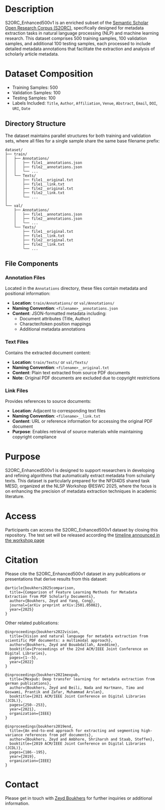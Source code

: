 # Description 

S2ORC_Enhanced500v1 is an enriched subset of the [Semantic Scholar Open Research Corpus (S2ORC)](https://github.com/allenai/s2orc), specifically designed for metadata extraction tasks in natural language processing (NLP) and machine learning research. This dataset comprises 500 training samples, 100 validation samples, and additional 100 testing samples, each processed to include detailed metadata annotations that facilitate the extraction and analysis of scholarly article metadata.

# Dataset Composition
* Training Samples: 500
* Validation Samples: 100
* Testing Samples: 100
* Labels Included: `Title`, `Author`, `Affiliation`, `Venue`, `Abstract`, `Email`, `DOI`, `URI`, `Date`


## Directory Structure
The dataset maintains parallel structures for both training and validation sets, where all files for a single sample share the same base filename prefix:

```
dataset/
├── train/
│   ├── Annotations/
│   │   ├── file1__annotations.json
│   │   ├── file2__annotations.json
│   │   └── ...
│   └── Texts/
│       ├── file1__original.txt
│       ├── file1__link.txt
│       ├── file2__original.txt
│       ├── file2__link.txt
│       └── ...
│
└── val/
    ├── Annotations/
    │   ├── file1__annotations.json
    │   ├── file2__annotations.json
    │   └── ...
    └── Texts/
        ├── file1__original.txt
        ├── file1__link.txt
        ├── file2__original.txt
        ├── file2__link.txt
        └── ...
```

## File Components

### Annotation Files
Located in the `Annotations` directory, these files contain metadata and positional information:
* **Location**: `train/Annotations/` or `val/Annotations/`
* **Naming Convention**: `<filename>__annotations.json`
* **Content**: JSON-formatted metadata including:
  * Document attributes (Title, Author)
  * Character/token position mappings
  * Additional metadata annotations

### Text Files
Contains the extracted document content:
* **Location**: `train/Texts/` or `val/Texts/`
* **Naming Convention**: `<filename>__original.txt`
* **Content**: Plain text extracted from source PDF documents
* **Note**: Original PDF documents are excluded due to copyright restrictions

### Link Files
Provides references to source documents:
* **Location**: Adjacent to corresponding text files
* **Naming Convention**: `<filename>__link.txt`
* **Content**: URL or reference information for accessing the original PDF document
* **Purpose**: Enables retrieval of source materials while maintaining copyright compliance


# Purpose
S2ORC_Enhanced500v1 is designed to support researchers in developing and refining algorithms that automatically extract metadata from scholarly texts. This dataset is particularly prepared for the NFDI4DS shared task MESD, organized at the NLSP Workshop @ESWC 2025, where the focus is on enhancing the precision of metadata extraction techniques in academic literature.

# Access
Participants can access the S2ORC_Enhanced500v1 dataset by closing this repository. The test set will be released according the [timeline announced in the workshop page](https://nfdi4ds.github.io/nslp2025/docs/mesd_shared_task.html)

# Citation
Please cite the S2ORC_Enhanced500v1 dataset in any publications or presentations that derive results from this dataset:
```
@article{boukhers2025comparison,
  title={Comparison of Feature Learning Methods for Metadata Extraction from PDF Scholarly Documents},
  author={Boukhers, Zeyd and Yang, Cong},
  journal={arXiv preprint arXiv:2501.05082},
  year={2025}
}
```
Other related publications: 

```
@inproceedings{boukhers2022vision,
  title={Vision and natural language for metadata extraction from scientific PDF documents: a multimodal approach},
  author={Boukhers, Zeyd and Bouabdallah, Azeddine},
  booktitle={Proceedings of the 22nd ACM/IEEE Joint Conference on Digital Libraries},
  pages={1--5},
  year={2022}
}
```

```
@inproceedings{boukhers2021mexpub,
  title={Mexpub: Deep transfer learning for metadata extraction from german publications},
  author={Boukhers, Zeyd and Beili, Nada and Hartmann, Timo and Goswami, Prantik and Zafar, Muhammad Arslan},
  booktitle={2021 ACM/IEEE Joint Conference on Digital Libraries (JCDL)},
  pages={250--253},
  year={2021},
  organization={IEEE}
}
```

```
@inproceedings{boukhers2019end,
  title={An end-to-end approach for extracting and segmenting high-variance references from pdf documents},
  author={Boukhers, Zeyd and Ambhore, Shriharsh and Staab, Steffen},
  booktitle={2019 ACM/IEEE Joint Conference on Digital Libraries (JCDL)},
  pages={186--195},
  year={2019},
  organization={IEEE}
}
```

# Contact
Please get in touch with [Zeyd Boukhers](zeyd.boukhers@fit.fraunhofer.de) for further inquiries or additional information.


